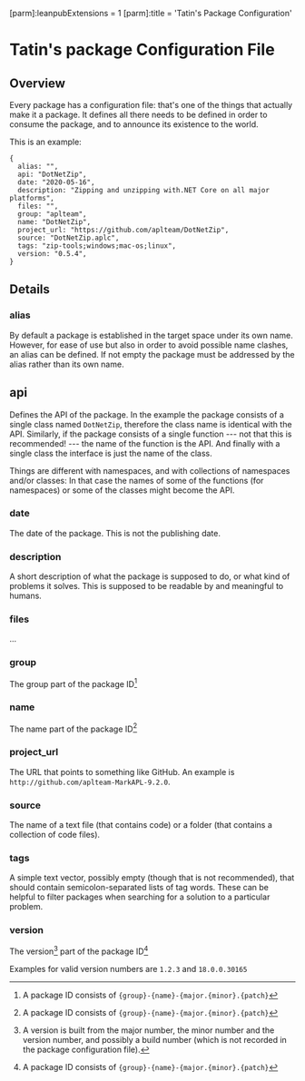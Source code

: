 [parm]:leanpubExtensions = 1
[parm]:title             = 'Tatin's Package Configuration'


# Tatin's package Configuration File

## Overview 

Every package has a configuration file: that's one of the things that actually make it a package. It defines all there needs to be defined in order to consume the package, and to announce its existence to the world.

This is an example:

```
{
  alias: "",
  api: "DotNetZip",
  date: "2020-05-16",
  description: "Zipping and unzipping with.NET Core on all major platforms",
  files: "",
  group: "aplteam",
  name: "DotNetZip",
  project_url: "https://github.com/aplteam/DotNetZip",
  source: "DotNetZip.aplc",
  tags: "zip-tools;windows;mac-os;linux",
  version: "0.5.4",
}
```
## Details

### alias

By default a package is established in the target space under its own name. However, for ease of use but also in order to avoid possible name clashes, an alias can be defined. If not empty the package must be addressed by the alias rather than its own name.

## api

Defines the API of the package. In the example the package consists of a single class named `DotNetZip`, therefore the class name is identical with the API. Similarly, if the package consists of a single function --- not that this is recommended! --- the name of the function is the API. And finally with a single class the interface is just the name of the class.

Things are different with namespaces, and with collections of namespaces and/or classes: In that case the names of some of the functions (for namespaces) or some of the classes might become the API.

### date

The date of the package. This is not the publishing date.

### description

A short description of what the package is supposed to do, or what kind of problems it solves. This is supposed to be readable by and meaningful to humans.

### files

...

### group

The group part of the package ID[^id]

### name

The name part of the package ID[^id]

### project_url

The URL that points to something like GitHub. An example is `http://github.com/aplteam-MarkAPL-9.2.0`.

### source

The name of a text file (that contains code) or a folder (that contains a collection of code files).

### tags

A simple text vector, possibly empty (though that is not recommended), that should contain semicolon-separated lists of tag words. These can be helpful to filter packages when searching for a solution to a particular problem.

### version

The version[^version] part of the package ID[^id]

[^id]: A package ID consists of `{group}-{name}-{major.{minor}.{patch}`
[^version]: A version is built from the major number, the minor number and the version number, and possibly a build number (which is not recorded in the package configuration file). 

  Examples for valid version numbers are `1.2.3` and `18.0.0.30165`
